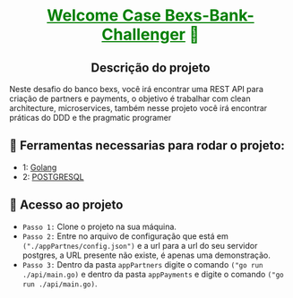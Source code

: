 <h1 style="color: green;" align="center"><u>Welcome Case Bexs-Bank-Challenger</u> 👋</h1>

<h2 align="center">Descrição do projeto</h2>

<p>
Neste desafio do banco bexs, você irá encontrar uma REST API para criação de partners e payments, o objetivo é trabalhar com clean architecture, microservices, também nesse projeto você irá encontrar práticas do DDD e the pragmatic programer
</p>

## :hammer: Ferramentas necessarias para rodar o projeto:
- 1: <a href="https://go.dev/">Golang</a>
- 2: <a href="#">POSTGRESQL</a>

## 📁 Acesso ao projeto
- `Passo 1:` Clone o projeto na sua máquina.
- `Passo 2:` Entre no arquivo de configuração que está em `("./appPartnes/config.json")` e a url para a url do seu servidor postgres, a URL presente não existe, é apenas uma demonstração.
- `Passo 3:` Dentro da pasta `appPartners` digite o comando `("go run ./api/main.go)` e dentro da pasta `appPayments` e digite o comando `("go run ./api/main.go)`.